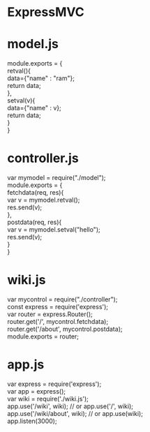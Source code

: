 # ExpressMVC
# model.js
module.exports = {  
    retval(){  
        data={"name" : "ram"};  
        return data;  
    },  
    setval(v){  
        data={"name" : v};  
        return data;  
    }  
}  
# controller.js  
var mymodel = require("./model");  
module.exports = {  
    fetchdata(req, res){  
        var v = mymodel.retval();  
        res.send(v);  
    },  
    postdata(req, res){  
        var v = mymodel.setval("hello");  
        res.send(v);  
    }  
}  
# wiki.js  
var mycontrol = require("./controller");  
const express = require('express');  
var router = express.Router();  
router.get('/', mycontrol.fetchdata);  
router.get('/about', mycontrol.postdata);  
module.exports = router;  
# app.js  
var express = require('express');  
var app = express();  
var wiki = require('./wiki.js');  
app.use('/wiki', wiki);  // or app.use('/', wiki);  
app.use('/wiki/about', wiki);  // or app.use(wiki);  
app.listen(3000);  



